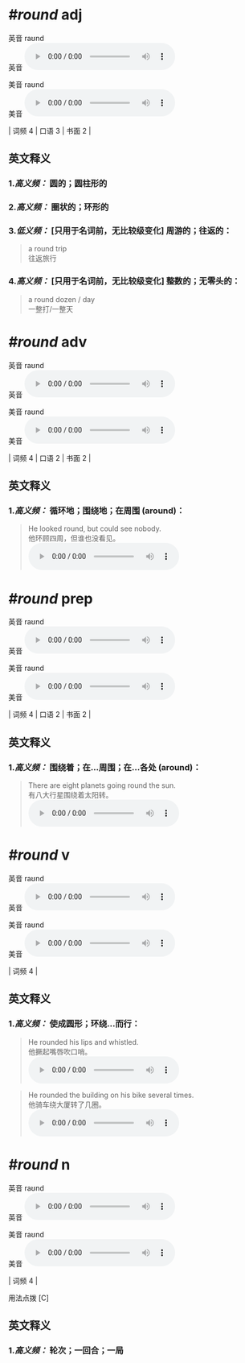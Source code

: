 # ***\#round*** adj
英音 raʊnd  
英音
<audio src="./media/round-B.aac" controls="controls"></audio>

美音 raʊnd  
美音
<audio src="./media/round.aac" controls="controls"></audio>



| 词频 4 | 口语 3 | 书面 2 |  

英文释义
---
### 1.*高义频：* **圆的；圆柱形的**  

### 2.*高义频：* **圈状的；环形的**  

### 3.*低义频：* **[只用于名词前，无比较级变化] 周游的；往返的：**  

 > a round trip   
 > 往返旅行    

### 4.*高义频：* **[只用于名词前，无比较级变化] 整数的；无零头的：**  

 > a round dozen / day   
 > 一整打/一整天    


# ***\#round*** adv
英音 raʊnd  
英音
<audio src="./media/round-B.aac" controls="controls"></audio>

美音 raʊnd  
美音
<audio src="./media/round.aac" controls="controls"></audio>



| 词频 4 | 口语 2 | 书面 2 |  

英文释义
---
### 1.*高义频：* **循环地；围绕地；在周围 (around)：**  

 > He looked round, but could see nobody.   
 > 他环顾四周，但谁也没看见。    
<audio src="./media/round-1.aac" controls="controls"></audio>


# ***\#round*** prep
英音 raʊnd  
英音
<audio src="./media/round-B.aac" controls="controls"></audio>

美音 raʊnd  
美音
<audio src="./media/round.aac" controls="controls"></audio>



| 词频 4 | 口语 2 | 书面 2 |  

英文释义
---
### 1.*高义频：* **围绕着；在...周围；在...各处 (around)：**  

 > There are eight planets going round the sun.   
 > 有八大行星围绕着太阳转。    
<audio src="./media/round-2.aac" controls="controls"></audio>


# ***\#round*** v
英音 raʊnd  
英音
<audio src="./media/round-B.aac" controls="controls"></audio>

美音 raʊnd  
美音
<audio src="./media/round.aac" controls="controls"></audio>



| 词频 4 |  

英文释义
---
### 1.*高义频：* **使成圆形；环绕...而行：**  

 > He rounded his lips and whistled.   
 > 他撅起嘴唇吹口哨。    
<audio src="./media/round-3.aac" controls="controls"></audio>

 > He rounded the building on his bike several times.  
 > 他骑车绕大厦转了几圈。    
<audio src="./media/round-4.aac" controls="controls"></audio>


# ***\#round*** n
英音 raʊnd  
英音
<audio src="./media/round-B.aac" controls="controls"></audio>

美音 raʊnd  
美音
<audio src="./media/round.aac" controls="controls"></audio>



| 词频 4 |  

用法点拨  [C]

英文释义
---
### 1.*高义频：* **轮次；一回合；一局**  


